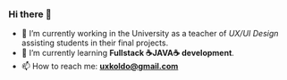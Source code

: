 ### Hi there 👋

- 🔭 I’m currently working in the University as a teacher of *UX/UI Design* assisting students in their final projects.
- 🌱 I’m currently learning **Fullstack ☕JAVA☕ development**.
- 📫 How to reach me: **uxkoldo@gmail.com**
<!--
**koldo-a/koldo-a** is a ✨ _special_ ✨ repository because its `README.md` (this file) appears on your GitHub profile.

Here are some ideas to get you started:

- 🔭 I’m currently working on ...
- 🌱 I’m currently learning ...
- 👯 I’m looking to collaborate on ...
- 🤔 I’m looking for help with ...
- 💬 Ask me about ...
- 📫 How to reach me: ...
- 😄 Pronouns: ...
- ⚡ Fun fact: ...
-->
